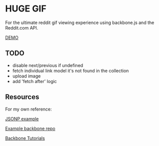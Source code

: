 # HUGE GIF

For the ultimate reddit gif viewing experience using backbone.js and the Reddit.com API.

[DEMO](http://patmood.github.io/hugegif)

## TODO
- disable next/previous if undefined
- fetch individual link model it's not found in the collection
- upload image
- add 'fetch after' logic

## Resources
For my own reference:

[JSONP example](http://stackoverflow.com/questions/8430113/backbone-collection-jsonp-ajax-results-not-generating-model-correctly)

[Example backbone repo](https://github.com/thomasdavis/backbonetutorials/blob/gh-pages/videos/beginner/index.html)

[Backbone Tutorials](http://backbonetutorials.com/)
